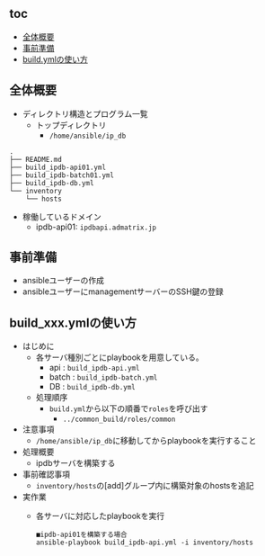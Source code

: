 ## toc
* [全体概要](#全体概要)
* [事前準備](#事前準備)
* [build.ymlの使い方](#build.ymlの使い方)

## 全体概要
* ディレクトリ構造とプログラム一覧
	* トップディレクトリ
		* `/home/ansible/ip_db`

```
.
├── README.md
├── build_ipdb-api01.yml
├── build_ipdb-batch01.yml
├── build_ipdb-db.yml
└── inventory
    └── hosts
```

* 稼働しているドメイン
	* ipdb-api01: `ipdbapi.admatrix.jp`

## 事前準備
* ansibleユーザーの作成
* ansibleユーザーにmanagementサーバーのSSH鍵の登録

## build_xxx.ymlの使い方
* はじめに
	* 各サーバ種別ごとにplaybookを用意している。
		* api : `build_ipdb-api.yml`
		* batch : `build_ipdb-batch.yml`
		* DB : `build_ipdb-db.yml`
	* 処理順序
		* `build.yml`から以下の順番で`roles`を呼び出す
			* `../common_build/roles/common`
* 注意事項
	* `/home/ansible/ip_db`に移動してからplaybookを実行すること
* 処理概要
	* ipdbサーバを構築する
* 事前確認事項
	* `inventory/hosts`の[add]グループ内に構築対象のhostsを追記
* 実作業
	* 各サーバに対応したplaybookを実行

		```
		■ipdb-api01を構築する場合
		ansible-playbook build_ipdb-api.yml -i inventory/hosts
		```